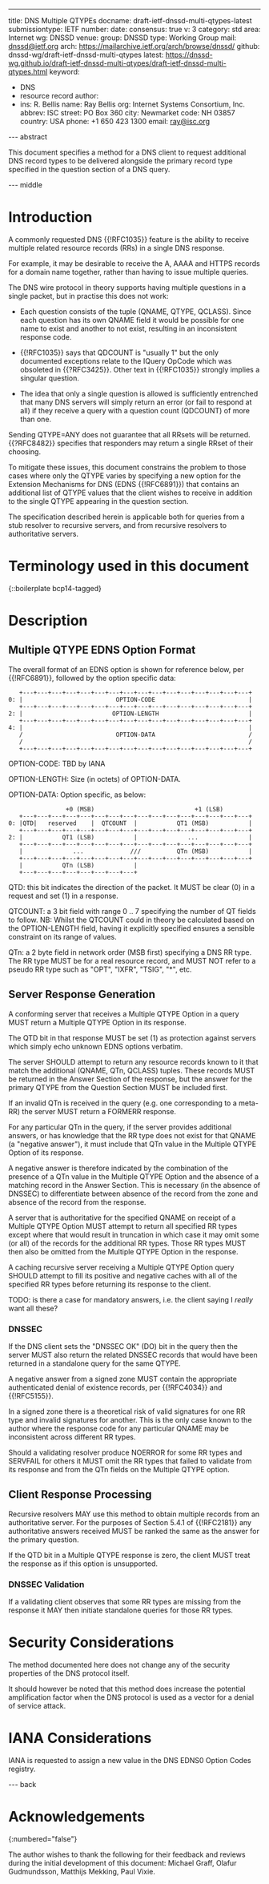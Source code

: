 ---
title: DNS Multiple QTYPEs
docname: draft-ietf-dnssd-multi-qtypes-latest
submissiontype: IETF
number:
date:
consensus: true
v: 3
category: std
area: Internet
wg: DNSSD
venue:
  group: DNSSD
  type: Working Group
  mail: dnssd@ietf.org
  arch: https://mailarchive.ietf.org/arch/browse/dnssd/
  github: dnssd-wg/draft-ietf-dnssd-multi-qtypes
  latest: https://dnssd-wg.github.io/draft-ietf-dnssd-multi-qtypes/draft-ietf-dnssd-multi-qtypes.html
keyword:
  - DNS
  - resource record
author:
  -
    ins: R. Bellis
    name: Ray Bellis
    org: Internet Systems Consortium, Inc.
    abbrev: ISC
    street: PO Box 360
    city: Newmarket
    code: NH 03857
    country: USA
    phone: +1 650 423 1300
    email: ray@isc.org

--- abstract

This document specifies a method for a DNS client to request additional
DNS record types to be delivered alongside the primary record type
specified in the question section of a DNS query.

--- middle

# Introduction

A commonly requested DNS {{!RFC1035}} feature is the ability to receive
multiple related resource records (RRs) in a single DNS response.

For example, it may be desirable to receive the A, AAAA and HTTPS
records for a domain name together, rather than having to issue
multiple queries.

The DNS wire protocol in theory supports having multiple questions in
a single packet, but in practise this does not work:

* Each question consists of the tuple (QNAME, QTYPE, QCLASS).  Since
each question has its own QNAME field it would be possible for one
name to exist and another to not exist, resulting in an
inconsistent response code.

* {{!RFC1035}} says that QDCOUNT is "usually 1" but the only documented
exceptions relate to the IQuery OpCode which was obsoleted in {{?RFC3425}}.
Other text in {{!RFC1035}} strongly implies a singular question.

* The idea that only a single question is allowed is sufficiently
entrenched that many DNS servers will simply return an error (or
fail to respond at all) if they receive a query with a question
count (QDCOUNT) of more than one.

Sending QTYPE=ANY does not guarantee that all RRsets will be returned.
{{?RFC8482}} specifies that responders may return a single RRset of their
choosing.

To mitigate these issues, this document constrains the problem to those
cases where only the QTYPE varies by specifying a new option for the
Extension Mechanisms for DNS (EDNS {{!RFC6891}}) that contains an
additional list of QTYPE values that the client wishes to receive in
addition to the single QTYPE appearing in the question section.

The specification described herein is applicable both for queries from a
stub resolver to recursive servers, and from recursive resolvers to
authoritative servers.

# Terminology used in this document

{::boilerplate bcp14-tagged}

# Description

## Multiple QTYPE EDNS Option Format

The overall format of an EDNS option is shown for reference below,
per {{!RFC6891}}, followed by the option specific data:

       +---+---+---+---+---+---+---+---+---+---+---+---+---+---+---+---+
    0: |                          OPTION-CODE                          |
       +---+---+---+---+---+---+---+---+---+---+---+---+---+---+---+---+
    2: |                         OPTION-LENGTH                         |
       +---+---+---+---+---+---+---+---+---+---+---+---+---+---+---+---+
    4: |                                                               |
       /                          OPTION-DATA                          /
       /                                                               /
       +---+---+---+---+---+---+---+---+---+---+---+---+---+---+---+---+

OPTION-CODE: TBD by IANA

OPTION-LENGTH: Size (in octets) of OPTION-DATA.

OPTION-DATA: Option specific, as below:

                    +0 (MSB)                            +1 (LSB)
       +---+---+---+---+---+---+---+---+---+---+---+---+---+---+---+---+
    0: |QTD|   reserved    |  QTCOUNT  |           QT1 (MSB)           |
       +---+---+---+---+---+---+---+---+---+---+---+---+---+---+---+---+
    2: |           QT1 (LSB)           |              ...              |
       +---+---+---+---+---+---+---+---+---+---+---+---+---+---+---+---+
       |              ...             ///          QTn (MSB)           |
       +---+---+---+---+---+---+---+---+---+---+---+---+---+---+---+---+
       |           QTn (LSB)           |
       +---+---+---+---+---+---+---+---+

QTD: this bit indicates the direction of the packet.  It MUST be clear
(0) in a request and set (1) in a response.

QTCOUNT: a 3 bit field with range 0 .. 7 specifying the number of QT
fields to follow.  NB: Whilst the QTCOUNT could in theory be calculated
based on the OPTION-LENGTH field, having it explicitly specified ensures
a sensible constraint on its range of values.

QTn: a 2 byte field in network order (MSB first) specifying a DNS RR
type.  The RR type MUST be for a real resource record, and MUST NOT
refer to a pseudo RR type such as "OPT", "IXFR", "TSIG", "*", etc.

## Server Response Generation

A conforming server that receives a Multiple QTYPE Option in a query
MUST return a Multiple QTYPE Option in its response.

The QTD bit in that response MUST be set (1) as protection against
servers which simply echo unknown EDNS options verbatim.

The server SHOULD attempt to return any resource records known to it
that match the additional (QNAME, QTn, QCLASS) tuples.  These records
MUST be returned in the Answer Section of the response, but the answer
for the primary QTYPE from the Question Section MUST be included first.

If an invalid QTn is received in the query (e.g. one corresponding to a
meta-RR) the server MUST return a FORMERR response.

For any particular QTn in the query, if the server provides additional
answers, or has knowledge that the RR type does not exist for that
QNAME (a "negative answer"), it must include that QTn value in the
Multiple QTYPE Option of its response.

A negative answer is therefore indicated by the combination of the
presence of a QTn value in the Multiple QTYPE Option and the absence of
a matching record in the Answer Section.  This is necessary (in the
absence of DNSSEC) to differentiate between absence of the record from
the zone and absence of the record from the response.

A server that is authoritative for the specified QNAME on receipt of a
Multiple QTYPE Option MUST attempt to return all specified RR types
except where that would result in truncation in which case it may omit
some (or all) of the records for the additional RR types.  Those RR
types MUST then also be omitted from the Multiple QTYPE Option in the
response.

A caching recursive server receiving a Multiple QTYPE Option query SHOULD
attempt to fill its positive and negative caches with all of the
specified RR types before returning its response to the client.

TODO: is there a case for mandatory answers, i.e. the client saying I
_really_ want all these?

### DNSSEC

If the DNS client sets the "DNSSEC OK" (DO) bit in the query then the
server MUST also return the related DNSSEC records that would have been
returned in a standalone query for the same QTYPE.

A negative answer from a signed zone MUST contain the appropriate
authenticated denial of existence records, per {{!RFC4034}} and
{{!RFC5155}}.

In a signed zone there is a theoretical risk of valid signatures for one
RR type and invalid signatures for another.  This is the only case known
to the author where the response code for any particular QNAME may be
inconsistent across different RR types.

Should a validating resolver produce NOERROR for some RR types and
SERVFAIL for others it MUST omit the RR types that failed to validate
from its response and from the QTn fields on the Multiple QTYPE option.

## Client Response Processing

Recursive resolvers MAY use this method to obtain multiple records from
an authoritative server.  For the purposes of Section 5.4.1 of
{{!RFC2181}} any authoritative answers received MUST be ranked the same
as the answer for the primary question.

If the QTD bit in a Multiple QTYPE response is zero, the client MUST
treat the response as if this option is unsupported.

### DNSSEC Validation

If a validating client observes that some RR types are missing from the
response it MAY then initiate standalone queries for those RR types.

# Security Considerations

The method documented here does not change any of the security
properties of the DNS protocol itself.

It should however be noted that this method does increase the potential
amplification factor when the DNS protocol is used as a vector for a
denial of service attack.

# IANA Considerations

IANA is requested to assign a new value in the DNS EDNS0 Option Codes
registry.

--- back

# Acknowledgements
{:numbered="false"}

The author wishes to thank the following for their feedback and reviews
during the initial development of this document: Michael Graff, Olafur
Gudmundsson, Matthijs Mekking, Paul Vixie.
